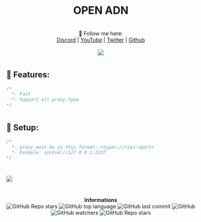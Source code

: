 <h1 align="center">OPEN ADN</h1>

<p align="center">
  <br>🖤 Follow me here:</b><br>
  <a href="https://discord.gg/HxUF5mXnZd">Discord</a> |
  <a href="https://www.youtube.com/channel/UC09GPm24_rdeOXa5KOmhDnw">YouTube</a> |
  <a href="https://twitter.com/its_vichy">Twitter</a> |
  <a href="https://github.com/Its-Vichy">Github</a>
  <br><br>
  <img src="https://steamuserimages-a.akamaihd.net/ugc/939465072079337699/A44A2D24BB987267F26C56440F51A0B468481222/">
</p>

#

## 🌌 Features:
```cs
/*
  *- Fast
  *- Support all proxy type
*/
```

#

## 🌌 Setup:
```cs
/*
  *- proxy must be in this format: <type>://<ip>:<port>
  *- Exemple: socks4://127.0.0.1:1337
*/
```

#

<img src="https://media.discordapp.net/attachments/849991311372058666/850426978820816916/unknown.png">

#

<p align="center"> 
    <b>Informations</b><br>
    <img alt="GitHub Repo stars" src="https://img.shields.io/github/stars/Its-Vichy/Open-ADN?style=social">
    <img alt="GitHub top language" src="https://img.shields.io/github/languages/top/Its-Vichy/Open-ADN">
    <img alt="GitHub last commit" src="https://img.shields.io/github/last-commit/Its-Vichy/Open-ADN">
    <img alt="GitHub" src="https://img.shields.io/github/license/Its-Vichy/Open-ADN">
    <img alt="GitHub watchers" src="https://img.shields.io/github/watchers/Its-Vichy/Open-ADN?style=social">
    <img alt="GitHub Repo stars" src="https://img.shields.io/github/stars/Its-Vichy/Open-ADN?style=social">
</p>
